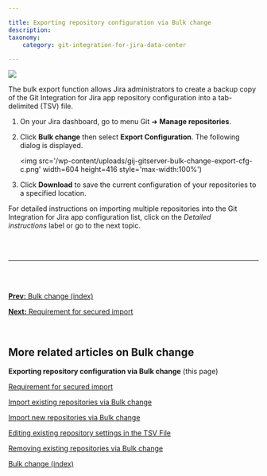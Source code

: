 ```yaml
---

title: Exporting repository configuration via Bulk change
description:
taxonomy:
    category: git-integration-for-jira-data-center

---
```

![](/wp-content/uploads/gij-gitserver-gitcfg-bulk-change-menu-export.png)

The bulk export function allows Jira administrators to create a backup copy of the Git Integration for Jira app repository configuration into a tab-delimited (TSV) file.

1.  On your Jira dashboard, go to menu Git ➜ **Manage repositories**.

2.  Click **Bulk change** then select **Export Configuration**. The following dialog is displayed.

    <img src='/wp-content/uploads/gij-gitserver-bulk-change-export-cfg-c.png' width=604 height=416 style='max-width:100%')

3.  Click **Download** to save the current configuration of your repositories to a specified location.


For detailed instructions on importing multiple repositories into the Git Integration for Jira app configuration list, click on the _Detailed instructions_ label or go to the next topic.

<br>
<br>
<hr>
<br>
<br>

[**Prev:** Bulk change (index)](/git-integration-for-jira-data-center/bulk-change-gij-self-managed)

[**Next:** Requirement for secured import](/git-integration-for-jira-data-center/requirement-for-secured-import-gij-self-managed)

<br>

## More related articles on Bulk change

**Exporting repository configuration via Bulk change** (this page)

[Requirement for secured import](/git-integration-for-jira-data-center/requirement-for-secured-import-gij-self-managed)

[Import existing repositories via Bulk change](/git-integration-for-jira-data-center/import-existing-repositories-via-bulk-change-gij-self-managed)

[Import new repositories via Bulk change](/git-integration-for-jira-data-center/import-new-repositories-via-bulk-change-gij-self-managed)

[Editing existing repository settings in the TSV File](/git-integration-for-jira-data-center/editing-existing-repository-settings-in-the-TSV-file-gij-self-managed)

[Removing existing repositories via Bulk change](/git-integration-for-jira-data-center/removing-existing-repositories-via-bulk-change-gij-self-managed)

[Bulk change (index)](/git-integration-for-jira-data-center/bulk-change-gij-self-managed)


